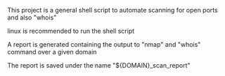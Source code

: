 This project is a general shell script to automate scanning for open ports and also "whois"

linux is recommended to run the shell script

A report is generated containing the output to "nmap" and "whois" command over a given domain

The report is saved under the name "${DOMAIN}_scan_report"

